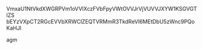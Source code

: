 VmxaU1NtVkdXWGRPVm1oVVlXczFVbFpyVWtOVVJrVjVUVVJXYW1KSGVGTlZS
bEYzVXpCT2RGcEVVbXRWClZEQTVRMmR3TkdReVl6MEtDbU5zWnc9PQoKaHJl

agm